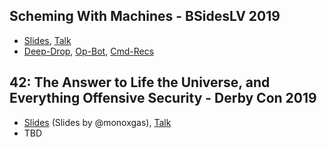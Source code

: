## Scheming With Machines - BSidesLV 2019

+ [Slides](https://github.com/moohax/Talks/blob/master/slides/Scheming_with_Machines_BSidesLV_19.pdf), [Talk](https://www.youtube.com/watch?v=XfT0Ju4vhvI&feature=youtu.be&t=19126)
+ [Deep-Drop](https://github.com/moohax/Deep-Drop), [Op-Bot](https://github.com/moohax/Op-Bot), [Cmd-Recs](https://github.com/moohax/Cmd-Recs)

## 42: The Answer to Life the Universe, and Everything Offensive Security - Derby Con 2019

+ [Slides](https://github.com/moohax/Talks/blob/master/slides/DerbyCon19_42.pdf) (Slides by @monoxgas), [Talk](https://www.youtube.com/watch?v=CsvkYoxtexQ)
+ TBD 